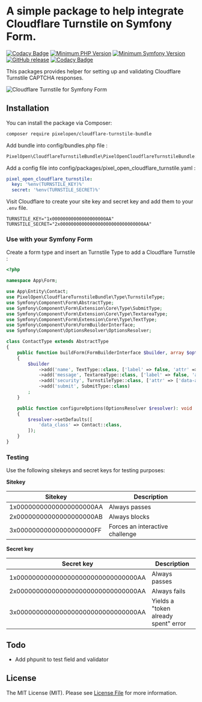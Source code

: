 A simple package to help integrate Cloudflare Turnstile on Symfony Form.
======================

[![Codacy Badge](https://api.codacy.com/project/badge/Grade/76daee2b5590486ebc7480f19e471275)](https://app.codacy.com/gh/Pixel-Open/cloudflare-turnstile-bundle?utm_source=github.com&utm_medium=referral&utm_content=Pixel-Open/cloudflare-turnstile-bundle&utm_campaign=Badge_Grade_Settings)
[![Minimum PHP Version](https://img.shields.io/badge/php-%3E%3D%207.4-green)](https://php.net/)
[![Minimum Symfony Version](https://img.shields.io/badge/symfony-%3E%3D%205.4-green)](https://symfony.com)
[![GitHub release](https://img.shields.io/github/v/release/Pixel-Open/cloudflare-turnstile-bundle)](https://github.com/Pixel-Open/cloudflare-turnstile-bundle/releases)
[![Codacy Badge](https://app.codacy.com/project/badge/Grade/ddb39773b71a4ad2ac4bd08fbb7b09e3)](https://www.codacy.com/gh/Pixel-Open/cloudflare-turnstile-bundle/dashboard?utm_source=github.com&amp;utm_medium=referral&amp;utm_content=Pixel-Open/cloudflare-turnstile-bundle&amp;utm_campaign=Badge_Grade)

This packages provides helper for setting up and validating Cloudflare Turnstile CAPTCHA responses.

![Cloudflare Turnstile for Symfony Form](screenshot.png)

## Installation

You can install the package via Composer:

```bash
composer require pixelopen/cloudflare-turnstile-bundle
```

Add bundle into config/bundles.php file :

```php
PixelOpen\CloudflareTurnstileBundle\PixelOpenCloudflareTurnstileBundle::class => ['all' => true]
```
Add a config file into config/packages/pixel_open_cloudflare_turnstile.yaml : 

```yaml
pixel_open_cloudflare_turnstile:
  key: '%env(TURNSTILE_KEY)%'
  secret: '%env(TURNSTILE_SECRET)%'
```

Visit Cloudflare to create your site key and secret key and add them to your `.env` file.

```
TURNSTILE_KEY="1x00000000000000000000AA"
TURNSTILE_SECRET="2x0000000000000000000000000000000AA"
```

### Use with your Symfony Form

Create a form type and insert an Turnstile Type to add a Cloudflare Turnstile : 

```php
<?php

namespace App\Form;

use App\Entity\Contact;
use PixelOpen\CloudflareTurnstileBundle\Type\TurnstileType;
use Symfony\Component\Form\AbstractType;
use Symfony\Component\Form\Extension\Core\Type\SubmitType;
use Symfony\Component\Form\Extension\Core\Type\TextareaType;
use Symfony\Component\Form\Extension\Core\Type\TextType;
use Symfony\Component\Form\FormBuilderInterface;
use Symfony\Component\OptionsResolver\OptionsResolver;

class ContactType extends AbstractType
{
    public function buildForm(FormBuilderInterface $builder, array $options): void
    {
        $builder
            ->add('name', TextType::class, ['label' => false, 'attr' => ['placeholder' => 'name']])
            ->add('message', TextareaType::class, ['label' => false, 'attr' => ['placeholder' => 'message']])
            ->add('security', TurnstileType::class, ['attr' => ['data-action' => 'contact', 'data-theme' => 'dark'], 'label' => false])
            ->add('submit', SubmitType::class)
        ;
    }

    public function configureOptions(OptionsResolver $resolver): void
    {
        $resolver->setDefaults([
            'data_class' => Contact::class,
        ]);
    }
}
```

### Testing

Use the following sitekeys and secret keys for testing purposes:

**Sitekey**

| Sitekey                  | Description                     |
|--------------------------|---------------------------------|
| 1x00000000000000000000AA | Always passes                   |
| 2x00000000000000000000AB | Always blocks                   |
| 3x00000000000000000000FF | Forces an interactive challenge |

**Secret key**

| Secret key                          | Description                          |
|-------------------------------------|--------------------------------------|
| 1x0000000000000000000000000000000AA | Always passes                        |
| 2x0000000000000000000000000000000AA | Always fails                         |
| 3x0000000000000000000000000000000AA | Yields a "token already spent" error |

## Todo

+ Add phpunit to test field and validator

## License

The MIT License (MIT). Please see [License File](LICENSE.md) for more information.